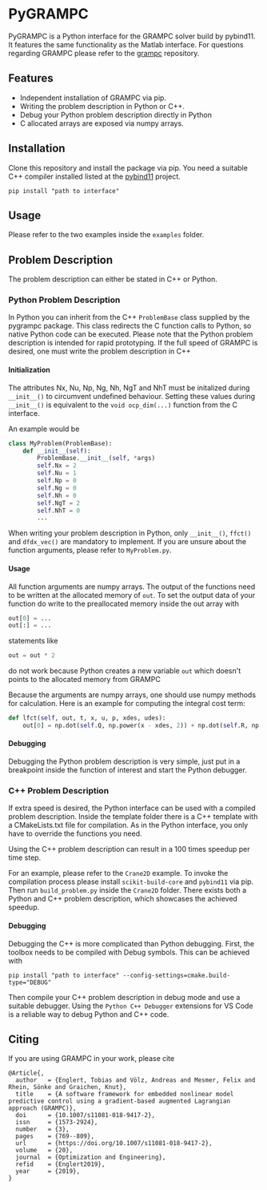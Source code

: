 # PyGRAMPC

PyGRAMPC is a Python interface for the GRAMPC solver build by pybind11. 
It features the same functionality as the Matlab interface. 
For questions regarding GRAMPC please refer to the [grampc](https://github.com/grampc/grampc) repository.

## Features 

 - Independent installation of GRAMPC via pip.
 - Writing the problem description in Python or C++.
 - Debug your Python problem description directly in Python
 - C allocated arrays are exposed via numpy arrays.

## Installation
Clone this repository and install the package via pip. 
You need a suitable C++ compiler installed listed at the [pybind11](https://github.com/pybind/pybind11) project.
```
pip install "path to interface"
```

## Usage
Please refer to the two examples inside the `examples` folder.

## Problem Description
The problem description can either be stated in C++ or Python.

### Python Problem Description
In Python you can inherit from the C++ `ProblemBase` class supplied by the pygrampc package. 
This class redirects the C function calls to Python, so native Python code can be executed. 
Please note that the Python problem description is intended for rapid prototyping. 
If the full speed of GRAMPC is desired, one must write the problem description in C++

#### Initialization
The attributes Nx, Nu, Np, Ng, Nh, NgT and NhT must be initalized during `__init__()` to circumvent undefined behaviour. 
Setting these values during `__init__()` is equivalent to the `void ocp_dim(...)` function from the C interface.

An example would be
```python
class MyProblem(ProblemBase):
    def __init__(self):
        ProblemBase.__init__(self, *args)
        self.Nx = 2
        self.Nu = 1
        self.Np = 0
        self.Ng = 0
        self.Nh = 0
        self.NgT = 2
        self.NhT = 0
        ...
```
When writing your problem description in Python, only `__init__()`, `ffct()` and `dfdx_vec()` are mandatory to implement. 
If you are unsure about the function arguments, please refer to `MyProblem.py`.

#### Usage
All function arguments are numpy arrays. The output of the functions need to be written at the allocated memory of `out`.
To set the output data of your function do write to the preallocated memory inside the out array with
```python
out[0] = ...
out[:] = ...
```

statements like
```python
out = out * 2
```
do not work because Python creates a new variable `out` which doesn't points to the allocated memory from GRAMPC

Because the arguments are numpy arrays, one should use numpy methods for calculation. 
Here is an example for computing the integral cost term:
```python
def lfct(self, out, t, x, u, p, xdes, udes):
    out[0] = np.dot(self.Q, np.power(x - xdes, 2)) + np.dot(self.R, np.power(u - udes, 2))
```

#### Debugging
Debugging the Python problem description is very simple, just put in a breakpoint inside the function of interest and start the Python debugger.

### C++ Problem Description
If extra speed is desired, the Python interface can be used with a compiled problem description. 
Inside the template folder there is a C++ template with a CMakeLists.txt file for compilation. 
As in the Python interface, you only have to override the functions you need.

Using the C++ problem description can result in a 100 times speedup per time step.

For an example, please refer to the `Crane2D` example. 
To invoke the compilation process please install `scikit-build-core` and `pybind11` via pip.
Then run `build_problem.py` inside the `Crane2D` folder.
There exists both a Python and C++ problem description, which showcases the achieved speedup.

#### Debugging 
Debugging the C++ is more complicated than Python debugging. First, the toolbox needs to be compiled with Debug symbols. This can be achieved with
```
pip install "path to interface" --config-settings=cmake.build-type="DEBUG"
```
Then compile your C++ problem description in debug mode and use a suitable debugger. 
Using the `Python C++ Debugger` extensions for VS Code is a reliable way to debug Python and C++ code.

## Citing

If you are using GRAMPC in your work, please cite 
```
@Article{,
  author   = {Englert, Tobias and Völz, Andreas and Mesmer, Felix and Rhein, Sönke and Graichen, Knut},
  title    = {A software framework for embedded nonlinear model predictive control using a gradient-based augmented Lagrangian approach (GRAMPC)},
  doi      = {10.1007/s11081-018-9417-2},
  issn     = {1573-2924},
  number   = {3},
  pages    = {769--809},
  url      = {https://doi.org/10.1007/s11081-018-9417-2},
  volume   = {20},
  journal  = {Optimization and Engineering},
  refid    = {Englert2019},
  year     = {2019},
}
```